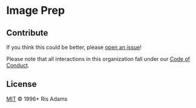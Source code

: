 # Image Prep

## Contribute

If you think this could be better, please [open an issue](https://github.com/risadams/image-prep/issues/new)!

Please note that all interactions in this organization fall under our [Code of Conduct](CODE_OF_CONDUCT.md).

## License

[MIT](LICENSE) © 1996+ Ris Adams
